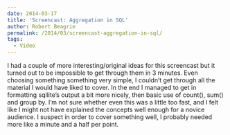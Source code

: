 ```yaml
---
date: 2014-03-17
title: 'Screencast: Aggregation in SQL'
author: Robert Beagrie
permalink: /2014/03/screencast-aggregation-in-sql/
tags:
  - Video
---
```

I had a couple of more interesting/original ideas for this screencast but it turned out to be impossible to get through them in 3 minutes. Even choosing something something very simple, I couldn&#8217;t get through all the material I would have liked to cover. In the end I managed to get in formatting sqllite&#8217;s output a bit more nicely, then basic use of count(), sum() and group by. I&#8217;m not sure whether even this was a little too fast, and I felt like I might not have explained the concepts well enough for a novice audience. I suspect in order to cover something well, I probably needed more like a minute and a half per point.
